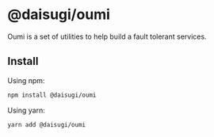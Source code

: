 # @daisugi/oumi

Oumi is a set of utilities to help build a fault tolerant services.

## Install

Using npm:

```sh
npm install @daisugi/oumi
```

Using yarn:

```sh
yarn add @daisugi/oumi
```

